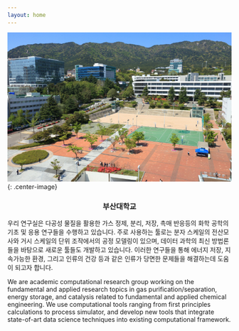 ```yaml
---
layout: home
---
```


![Aerial View of PNU](/images/pnu_campus.jpg){: .center-image}
<h3><p style="text-align: center;">부산대학교</p></h3>

우리 연구실은 다공성 물질을 활용한 가스 정제, 분리, 저장, 촉매 반응등의 화학 공학의 기초 및 응용 연구들을 수행하고 있습니다. 주로 사용하는 툴로는 분자 스케일의 전산모사와 거시 스케일의 단위 조작에서의 공정 모델링이 있으며, 데이터 과학의 최신 방법론들을 바탕으로 새로운 툴들도 개발하고 있습니다. 이러한 연구들을 통해 에너지 저장, 지속가능한 환경, 그리고 인류의 건강 등과 같은 인류가 당면한 문제들을 해결하는데 도움이 되고자 합니다.

We are academic computational research group working on the fundamental and applied research topics in gas purification/separation, energy storage, and catalysis related to fundamental and applied chemical engineering. We use computational tools ranging from first principles calculations to process simulator, and develop new tools that integrate state-of-art data science techniques into existing computational framework.
